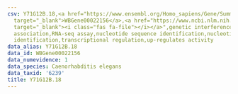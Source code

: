 ```yaml
---
csv: Y71G12B.18,<a href="https://www.ensembl.org/Homo_sapiens/Gene/Summary?db=core;g=WBGene00022156"
  target="_blank">WBGene00022156</a>,<a href="https://www.ncbi.nlm.nih.gov/pubmed/27496166"
  target="_blank"><i class="fas fa-file"></i></a>",genetic interference,functional
  association,RNA-seq assay,nucleotide sequence identification,nucleotide sequence
  identification,transcriptional regulation,up-regulates activity
data_alias: Y71G12B.18
data_id: WBGene00022156
data_numevidence: 1
data_species: Caenorhabditis elegans
data_taxid: '6239'
title: Y71G12B.18
---
```

